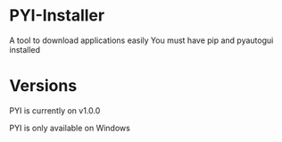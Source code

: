 # PYI-Installer
A tool to download applications easily
You must have pip and pyautogui installed
# Versions
PYI is currently on v1.0.0

PYI is only available on Windows
